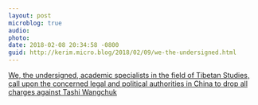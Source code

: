```yaml
---
layout: post
microblog: true
audio: 
photo: 
date: 2018-02-08 20:34:58 -0800
guid: http://kerim.micro.blog/2018/02/09/we-the-undersigned.html
---
```

[We, the undersigned, academic specialists in the field of Tibetan Studies, call upon the concerned legal and political authorities in China to drop all charges against Tashi Wangchuk](http://www.scmp.com/comment/letters/article/2132576/clemency-china-would-send-out-right-message-advancing-tibetan)
